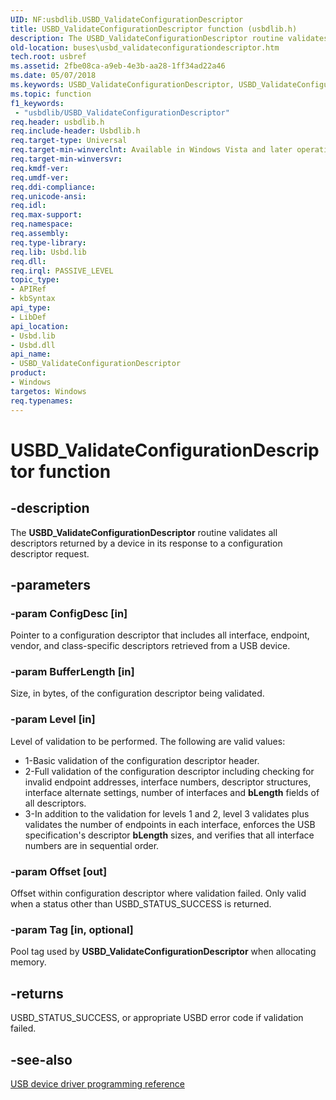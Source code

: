 ```yaml
---
UID: NF:usbdlib.USBD_ValidateConfigurationDescriptor
title: USBD_ValidateConfigurationDescriptor function (usbdlib.h)
description: The USBD_ValidateConfigurationDescriptor routine validates all descriptors returned by a device in its response to a configuration descriptor request.
old-location: buses\usbd_validateconfigurationdescriptor.htm
tech.root: usbref
ms.assetid: 2fbe08ca-a9eb-4e3b-aa28-1ff34ad22a46
ms.date: 05/07/2018
ms.keywords: USBD_ValidateConfigurationDescriptor, USBD_ValidateConfigurationDescriptor routine [Buses], buses.usbd_validateconfigurationdescriptor, usbdlib/USBD_ValidateConfigurationDescriptor
ms.topic: function
f1_keywords:
 - "usbdlib/USBD_ValidateConfigurationDescriptor"
req.header: usbdlib.h
req.include-header: Usbdlib.h
req.target-type: Universal
req.target-min-winverclnt: Available in Windows Vista and later operating systems.
req.target-min-winversvr: 
req.kmdf-ver: 
req.umdf-ver: 
req.ddi-compliance: 
req.unicode-ansi: 
req.idl: 
req.max-support: 
req.namespace: 
req.assembly: 
req.type-library: 
req.lib: Usbd.lib
req.dll: 
req.irql: PASSIVE_LEVEL
topic_type:
- APIRef
- kbSyntax
api_type:
- LibDef
api_location:
- Usbd.lib
- Usbd.dll
api_name:
- USBD_ValidateConfigurationDescriptor
product:
- Windows
targetos: Windows
req.typenames: 
---
```


# USBD_ValidateConfigurationDescriptor function


## -description


The <b>USBD_ValidateConfigurationDescriptor</b> routine validates all descriptors returned by a device in its response to a configuration descriptor request.


## -parameters




### -param ConfigDesc [in]

Pointer to a configuration descriptor that includes all interface, endpoint, vendor, and class-specific descriptors retrieved from a USB device.  


### -param BufferLength [in]

Size, in bytes, of the configuration descriptor being validated.


### -param Level [in]

Level of validation to be performed.  The following are valid values:

<ul>
<li>1-Basic validation of the configuration descriptor header.</li>
<li>2-Full validation of the configuration descriptor including checking for invalid endpoint addresses, interface numbers, descriptor structures, interface alternate settings, number of interfaces and <b>bLength</b> fields of all descriptors.               
</li>
<li>3-In addition to the validation for levels 1 and 2, level 3 validates plus validates the number of endpoints in each interface, enforces the USB specification's descriptor <b>bLength</b> sizes, and verifies that all interface numbers are in sequential order.</li>
</ul>

### -param Offset [out]

  Offset within configuration descriptor where validation failed.  Only valid when a status other than USBD_STATUS_SUCCESS is returned.


### -param Tag [in, optional]

Pool tag used by <b>USBD_ValidateConfigurationDescriptor</b> when allocating memory.  


## -returns



USBD_STATUS_SUCCESS, or appropriate USBD error code if validation failed.




## -see-also




<a href="https://docs.microsoft.com/windows-hardware/drivers/ddi/content/_usbref/">USB device driver programming reference</a>
 

 

